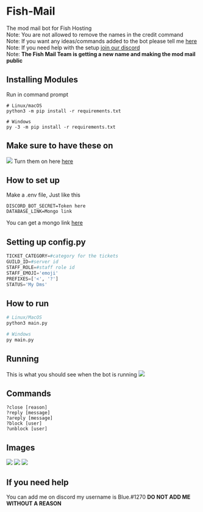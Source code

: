 # Fish-Mail
The mod mail bot for Fish Hosting\
Note: You are not allowed to remove the names in the credit command\
Note: If you want any ideas/commands added to the bot please tell me [here](https://github.com/DeveloperJosh/Fish-Mail/discussions/2)\
Note: If you need help with the setup [join our discord](https://discord.gg/j99syeQDQk)\
Note: **The Fish Mail Team is getting a new name and making the mod mail public**

## Installing Modules
Run in command prompt
```
# Linux/macOS
python3 -m pip install -r requirements.txt

# Windows
py -3 -m pip install -r requirements.txt
```

## Make sure to have these on
![](https://media.discordapp.net/attachments/877208401111838790/883784891634970624/unknown.png)
Turn them on here [here](https://discord.com/developers/applications)

## How to set up
Make a .env file, Just like this

```
DISCORD_BOT_SECRET=Token here
DATABASE_LINK=Mongo link
```

You can get a mongo link [here](https://www.mongodb.com/)

## Setting up config.py
```py
TICKET_CATEGORY=#category for the tickets
GUILD_ID=#server id
STAFF_ROLE=#staff role id
STAFF_EMOJI='emoji'
PREFIXES=['<', '?']
STATUS='My Dms'
```

## How to run

```py
# Linux/MacOS
python3 main.py

# Windows
py main.py
```
## Running 
This is what you should see when the bot is running
![](https://cdn.discordapp.com/attachments/877208401111838790/884126144335589396/unknown.png)

## Commands
```
?close [reason]
?reply [message]
?areply [message]
?block [user]
?unblock [user]
```

## Images

![](https://cdn.discordapp.com/attachments/885295587438772236/885295940519477339/unknown.png)
![](https://cdn.discordapp.com/attachments/885295587438772236/885296154387025920/unknown.png)
![](https://cdn.discordapp.com/attachments/885295587438772236/885296399170822144/unknown.png)

## If you need help
You can add me on discord my username is Blue.#1270 **DO NOT ADD ME WITHOUT A REASON**
